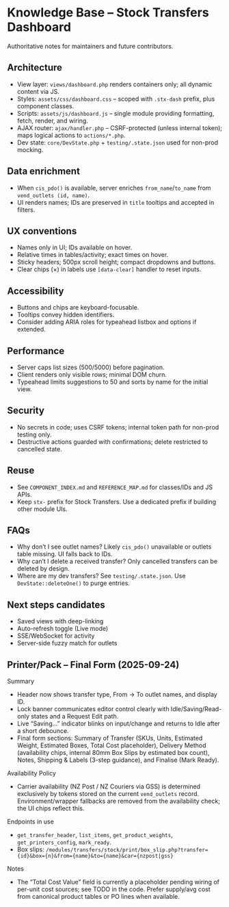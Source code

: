 # Knowledge Base – Stock Transfers Dashboard

Authoritative notes for maintainers and future contributors.

## Architecture
- View layer: `views/dashboard.php` renders containers only; all dynamic content via JS.
- Styles: `assets/css/dashboard.css` – scoped with `.stx-dash` prefix, plus component classes.
- Scripts: `assets/js/dashboard.js` – single module providing formatting, fetch, render, and wiring.
- AJAX router: `ajax/handler.php` – CSRF-protected (unless internal token); maps logical actions to `actions/*.php`.
- Dev state: `core/DevState.php` + `testing/.state.json` used for non-prod mocking.

## Data enrichment
- When `cis_pdo()` is available, server enriches `from_name`/`to_name` from `vend_outlets (id, name)`.
- UI renders names; IDs are preserved in `title` tooltips and accepted in filters.

## UX conventions
- Names only in UI; IDs available on hover.
- Relative times in tables/activity; exact times on hover.
- Sticky headers; 500px scroll height; compact dropdowns and buttons.
- Clear chips (×) in labels use `[data-clear]` handler to reset inputs.

## Accessibility
- Buttons and chips are keyboard-focusable.
- Tooltips convey hidden identifiers.
- Consider adding ARIA roles for typeahead listbox and options if extended.

## Performance
- Server caps list sizes (500/5000) before pagination.
- Client renders only visible rows; minimal DOM churn.
- Typeahead limits suggestions to 50 and sorts by name for the initial view.

## Security
- No secrets in code; uses CSRF tokens; internal token path for non-prod testing only.
- Destructive actions guarded with confirmations; delete restricted to cancelled state.

## Reuse
- See `COMPONENT_INDEX.md` and `REFERENCE_MAP.md` for classes/IDs and JS APIs.
- Keep `stx-` prefix for Stock Transfers. Use a dedicated prefix if building other module UIs.

## FAQs
- Why don’t I see outlet names? Likely `cis_pdo()` unavailable or outlets table missing. UI falls back to IDs.
- Why can’t I delete a received transfer? Only cancelled transfers can be deleted by design.
- Where are my dev transfers? See `testing/.state.json`. Use `DevState::deleteOne()` to purge entries.

## Next steps candidates
- Saved views with deep-linking
- Auto-refresh toggle (Live mode)
- SSE/WebSocket for activity
- Server-side fuzzy match for outlets

## Printer/Pack – Final Form (2025-09-24)

Summary
- Header now shows transfer type, From → To outlet names, and display ID.
- Lock banner communicates editor control clearly with Idle/Saving/Read-only states and a Request Edit path.
- Live “Saving…” indicator blinks on input/change and returns to Idle after a short debounce.
- Final form sections: Summary of Transfer (SKUs, Units, Estimated Weight, Estimated Boxes, Total Cost placeholder), Delivery Method (availability chips, internal 80mm Box Slips by estimated box count), Notes, Shipping & Labels (3-step guidance), and Finalise (Mark Ready).

Availability Policy
- Carrier availability (NZ Post / NZ Couriers via GSS) is determined exclusively by tokens stored on the current `vend_outlets` record. Environment/wrapper fallbacks are removed from the availability check; the UI chips reflect this.

Endpoints in use
- `get_transfer_header`, `list_items`, `get_product_weights`, `get_printers_config`, `mark_ready`.
- Box slips: `/modules/transfers/stock/print/box_slip.php?transfer={id}&box={n}&from={name}&to={name}&car={nzpost|gss}`

Notes
- The “Total Cost Value” field is currently a placeholder pending wiring of per-unit cost sources; see TODO in the code. Prefer supply/avg cost from canonical product tables or PO lines when available.
